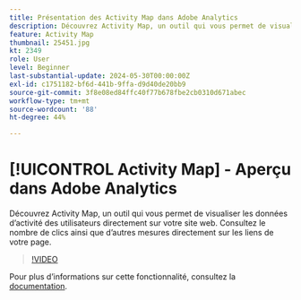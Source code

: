 ```yaml
---
title: Présentation des Activity Map dans Adobe Analytics
description: Découvrez Activity Map, un outil qui vous permet de visualiser les données d’activité des utilisateurs directement sur votre site web. Consultez le nombre de clics ainsi que d’autres mesures directement sur les liens de votre page.
feature: Activity Map
thumbnail: 25451.jpg
kt: 2349
role: User
level: Beginner
last-substantial-update: 2024-05-30T00:00:00Z
exl-id: c1751182-bf6d-441b-9ffa-d9d40de20bb9
source-git-commit: 3f8e08ed84ffc40f77b678fbe2cb0310d671abec
workflow-type: tm+mt
source-wordcount: '88'
ht-degree: 44%

---
```


# [!UICONTROL Activity Map] - Aperçu dans Adobe Analytics

Découvrez Activity Map, un outil qui vous permet de visualiser les données d’activité des utilisateurs directement sur votre site web. Consultez le nombre de clics ainsi que d’autres mesures directement sur les liens de votre page.

>[!VIDEO](https://video.tv.adobe.com/v/39678/?quality=12&learn=on&captions=fre_fr)

Pour plus dʼinformations sur cette fonctionnalité, consultez la [documentation](https://experienceleague.adobe.com/fr/docs/analytics/analyze/activity-map/activity-map).
